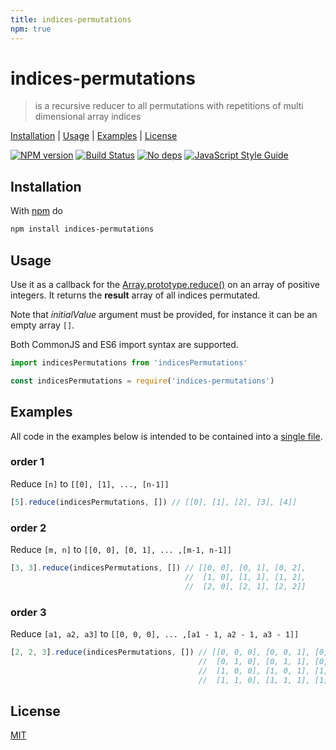 ```yaml
---
title: indices-permutations
npm: true
---
```

# indices-permutations

> is a recursive reducer to all permutations with repetitions of multi dimensional array indices

[Installation](#installation) |
[Usage](#usage) |
[Examples](#examples) |
[License](#license)

[![NPM version](https://badge.fury.io/js/indices-permutations.svg)](http://badge.fury.io/js/indices-permutations)
[![Build Status](https://travis-ci.org/fibo/indices-permutations.svg?branch=master)](https://travis-ci.org/fibo/indices-permutations?branch=master)
[![No deps](https://img.shields.io/badge/dependencies-none-green.svg)](https://github.com/fibo/strict-mode)
[![JavaScript Style Guide](https://img.shields.io/badge/code_style-standard-brightgreen.svg)](https://standardjs.com)

## Installation

With [npm](https://www.npmjs.com/) do

```bash
npm install indices-permutations
```

## Usage

Use it as a callback for the [Array.prototype.reduce()](https://developer.mozilla.org/en-US/docs/Web/JavaScript/Reference/Global_Objects/Array/Reduce)
on an array of positive integers.  It returns the **result** array of all indices permutated.

Note that *initialValue* argument must be provided, for instance it can be an empty array `[]`.

Both CommonJS and ES6 import syntax are supported.

```js
import indicesPermutations from 'indicesPermutations'
```

```js
const indicesPermutations = require('indices-permutations')
```

## Examples

All code in the examples below is intended to be contained into a [single file](https://github.com/fibo/indices-permutations/blob/master/test.js).

### order 1

Reduce `[n]` to `[[0], [1], ..., [n-1]]`

```javaScript
[5].reduce(indicesPermutations, []) // [[0], [1], [2], [3], [4]]
```

### order 2

Reduce `[m, n]` to `[[0, 0], [0, 1], ... ,[m-1, n-1]]`

```javaScript
[3, 3].reduce(indicesPermutations, []) // [[0, 0], [0, 1], [0, 2],
                                       //  [1, 0], [1, 1], [1, 2],
                                       //  [2, 0], [2, 1], [2, 2]]
```

### order 3

Reduce `[a1, a2, a3]` to `[[0, 0, 0], ... ,[a1 - 1, a2 - 1, a3 - 1]]`

```javaScript
[2, 2, 3].reduce(indicesPermutations, []) // [[0, 0, 0], [0, 0, 1], [0, 0, 2],
                                          //  [0, 1, 0], [0, 1, 1], [0, 1, 2],
                                          //  [1, 0, 0], [1, 0, 1], [1, 0, 2],
                                          //  [1, 1, 0], [1, 1, 1], [1, 1, 2]]
```

## License

[MIT](http://g14n.info/mit-license/)

